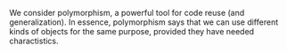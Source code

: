 We consider polymorphism, a powerful tool for code reuse (and
generalization).  In essence, polymorphism says that we can use
different kinds of objects for the same purpose, provided they
have needed charactistics.
